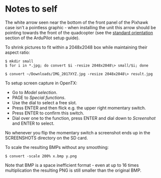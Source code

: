 Notes to self
=============

The white arrow seen near the bottom of the front panel of the Pixhawk case isn't a pointless graphic - when installing the unit this arrow should be pointing towards the front of the quadcopter (see the [standard orientation](http://ardupilot.org/copter/docs/common-mounting-the-flight-controller.html#standard-orientation) section of the ArduPilot setup guide).

To shrink pictures to fit within a 2048x2048 box while maintaining their aspect ratio:

    $ mkdir small
    $ for i in *.jpg; do convert $i -resize 2048x2048\> small/$i; done

    $ convert ~/Downloads/IMG_2017XYZ.jpg -resize 2048x2048\> result.jpg

To setup screen capture in OpenTX:

* Go to _Model selection_.
* PAGE to _Special functions_.
* Use the dial to select a free slot.
* Press ENTER and then flick e.g. the upper right momentary switch.
* Press ENTER to confirm this switch.
* Dial over one to the function, press ENTER and dial down to _Screenshot_ and ENTER to select.

No whenever you flip the momentary switch a screenshot ends up in the SCREENSHOTS directory on the SD card.

To scale the resulting BMPs without any smoothing:

    $ convert -scale 200% x.bmp y.png

Note that BMP is a space inefficient format - even at up to 16 times multiplication the resulting PNG is still smaller than the original BMP.

